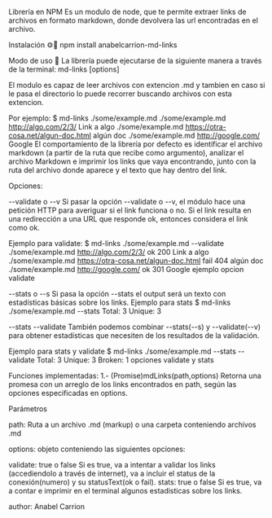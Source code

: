 Librería en NPM
Es un modulo de node, que te permite extraer links de archivos en formato markdown, donde devolvera las url encontradas en el archivo.

Instalación ⚙️🔧
npm install anabelcarrion-md-links

Modo de uso 📌
La librería puede ejecutarse de la siguiente manera a través de la terminal:
md-links <path-to-file> [options]

El modulo es capaz de leer archivos con extencion .md y tambien en caso si le pasa el directorio lo puede recorrer buscando archivos con esta extencion.

Por ejemplo:
$ md-links ./some/example.md
./some/example.md http://algo.com/2/3/ Link a algo
./some/example.md https://otra-cosa.net/algun-doc.html algún doc
./some/example.md http://google.com/ Google
El comportamiento de la librería por defecto es identificar el archivo markdown (a partir de la ruta que recibe como argumento), analizar el archivo Markdown e imprimir los links que vaya encontrando, junto con la ruta del archivo donde aparece y el texto que hay dentro del link.

Opciones:

--validate o --v
Si pasar la opción --validate o --v, el módulo hace una petición HTTP para averiguar si el link funciona o no. Si el link resulta en una redirección a una URL que responde ok, entonces considera el link como ok.

Ejemplo para validate:
$ md-links ./some/example.md --validate
./some/example.md http://algo.com/2/3/ ok 200 Link a algo
./some/example.md https://otra-cosa.net/algun-doc.html fail 404 algún doc
./some/example.md http://google.com/ ok 301 Google
ejemplo opcion validate

--stats o --s
Si pasa la opción --stats el output será un texto con estadísticas básicas sobre los links.
Ejemplo para stats
$ md-links ./some/example.md --stats
Total: 3
Unique: 3


--stats --validate
También podemos combinar --stats(--s) y --validate(--v) para obtener estadísticas que necesiten de los resultados de la validación.

Ejemplo para stats y validate
$ md-links ./some/example.md --stats --validate
Total: 3
Unique: 3
Broken: 1
opciones validate y stats

Funciones implementadas:
1.- (Promise)mdLinks(path,options)
Retorna una promesa con un arreglo de los links encontrados en path, según las opciones especificadas en options.

Parámetros

path: Ruta a un archivo .md (markup) o una carpeta conteniendo archivos .md

options: objeto conteniendo las siguientes opciones:

validate: true o false Si es true, va a intentar a validar los links (accediendolo a través de internet), va a incluir el status de la conexión(numero) y su statusText(ok o fail). stats: true o false	Si es true, va a contar e imprimir en el terminal algunos estadisticas sobre los links.


author: Anabel Carrion